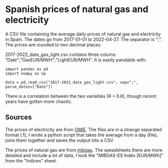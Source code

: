 # Spanish prices of natural gas and electricity
A CSV file containing the average daily prices of natural gas and electricity in Spain. The dates go from 2017-01-01 to 2022-04-27. The separator is ";". The prices are rounded to two decimal places. 

2017-2022_date_gas_light.csv contains three colums: "Date";"GasEUR/MWH";"LightEUR/MWH". It is easily pandable with:

    import pandas as pd
    import numpy as np

    data = pd.read_csv("2017-2022_date_gas_light.csv", sep=";", parse_dates=["Date"])
    
There is a correlation between the two variables (R = 0.6), though recent years have gotten more chaotic.

## Sources

The prices of electricity are from <a href="https://www.omie.es/es/file-access-list?parents%5B0%5D=/&parents%5B1%5D=Mercado%20Diario&parents%5B2%5D=1.%20Precios&dir=Precios%20horarios%20del%20mercado%20diario%20en%20Espa%C3%B1a&realdir=marginalpdbc
">OMIE</a>. The files are in a strange separated format (.1), I wrote a python script that takes the average from a day (file), joins them together and saves the output into a CSV. 

The prices of natural gas are from <a href="https://www.mibgas.es/es/file-access">mibgas</a>. The speadsheets there are more detailed and include a lot of data, I took the "MIBGAS-ES Index [EUR/MWh]" from the "Indices" sheet. 
